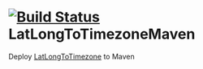 # [![Build Status](https://travis-ci.org/moodysalem/LatLongToTimezoneMaven.svg?branch=master)](https://travis-ci.org/moodysalem/LatLongToTimezoneMaven) LatLongToTimezoneMaven
Deploy [LatLongToTimezone](https://github.com/drtimcooper/LatLongToTimezone) to Maven
